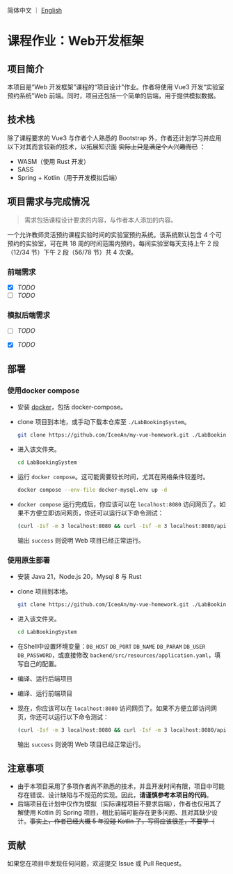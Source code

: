 简体中文 ｜ [English](README.en.md)

# 课程作业：Web开发框架



## 项目简介

本项目是“Web 开发框架”课程的“项目设计”作业。作者将使用 Vue3 开发“实验室预约系统”Web 前端。同时，项目还包括一个简单的后端，用于提供模拟数据。



## 技术栈

除了课程要求的 Vue3 与作者个人熟悉的 Bootstrap 外，作者还计划学习并应用以下对其而言较新的技术，以拓展知识面 ~~实际上只是满足个人兴趣而已~~ ：

- WASM（使用 Rust 开发）
- SASS
- Spring + Kotlin（用于开发模拟后端）



## 项目需求与完成情况

> 需求包括课程设计要求的内容，与作者本人添加的内容。

一个允许教师灵活预约课程实验时间的实验室预约系统。该系统默认包含 4 个可预约的实验室，可在共 18 周的时间范围内预约。每间实验室每天支持上午 2 段（12/34 节）下午 2 段（56/78 节）共 4 次课。

### 前端需求

- [x] *TODO*
- [ ] *TODO*

### 模拟后端需求

- [ ] *TODO*
- [x] *TODO*




## 部署

### 使用docker compose

- 安装 [docker](https://www.docker.com)，包括 docker-compose。

- clone 项目到本地，或手动下载本仓库至 `./LabBookingSystem`。

  ```bash
  git clone https://github.com/IceeAn/my-vue-homework.git ./LabBookingSystem
  ```

- 进入该文件夹。

  ```bash
  cd LabBookingSystem
  ```

- 运行 `docker compose`。这可能需要较长时间，尤其在网络条件较差时。

  ```bash
  docker compose --env-file docker-mysql.env up -d
  ```

- `docker compose` 运行完成后，你应该可以在 `localhost:8080` 访问网页了。如果不方便立即访问网页，你还可以运行以下命令测试：

  ```bash
  (curl -Isf -m 3 localhost:8080 && curl -Isf -m 3 localhost:8080/api/test-status) > /dev/null && echo "success" || echo "failed"
  ```

  输出 `success` 则说明 Web 项目已经正常运行。

### 使用原生部署

- 安装 Java 21，Node.js 20，Mysql 8 与 Rust

- clone 项目到本地。

  ```bash
  git clone https://github.com/IceeAn/my-vue-homework.git ./LabBookingSystem
  ```

- 进入该文件夹。

  ```bash
  cd LabBookingSystem
  ```

- 在Shell中设置环境变量：`DB_HOST` `DB_PORT` `DB_NAME` `DB_PARAM` `DB_USER` `DB_PASSWORD`，或直接修改 `backend/src/resources/application.yaml`，填写自己的配置。

- 编译、运行后端项目

- 编译、运行前端项目

- 现在，你应该可以在 `localhost:8080` 访问网页了。如果不方便立即访问网页，你还可以运行以下命令测试：

  ```bash
  (curl -Isf -m 3 localhost:8080 && curl -Isf -m 3 localhost:8080/api/test-status) > /dev/null && echo "success" || echo "failed"
  ```

  输出 `success` 则说明 Web 项目已经正常运行。


## 注意事项

- 由于本项目采用了多项作者尚不熟悉的技术，并且开发时间有限，项目中可能存在错误、设计缺陷与不规范的实现。因此，**请谨慎参考本项目的代码**。
- 后端项目在计划中仅作为模拟（实际课程项目不要求后端），作者也仅用其了解使用 Kotlin 的 Spring 项目，相比前端可能存在更多问题、且对其缺少设计。~~事实上，作者已经大概 5 年没碰 Kotlin 了，写得应该很差，不要学（~~



## 贡献

如果您在项目中发现任何问题，欢迎提交 Issue 或 Pull Request。